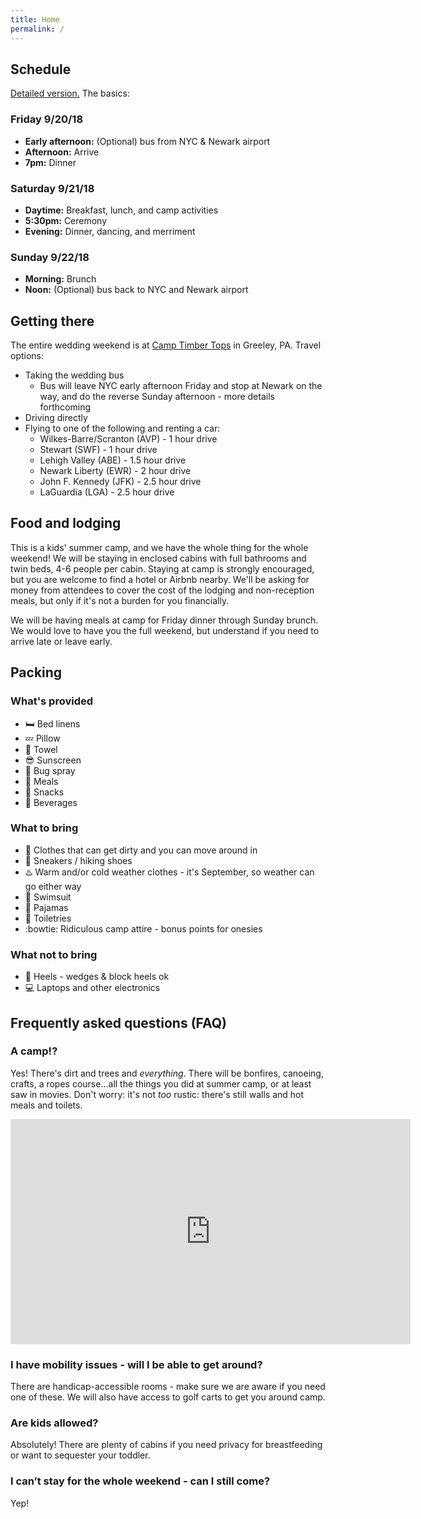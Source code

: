 ```yaml
---
title: Home
permalink: /
---
```


## Schedule

[Detailed version.](https://docs.google.com/spreadsheets/d/1K9dkzbGwUyas4RwjlyMeT2W_QGIkFWSuil9DN-9U4us/edit?usp=sharing) The basics:

### Friday 9/20/18

* **Early afternoon:** (Optional) bus from NYC & Newark airport
* **Afternoon:** Arrive
* **7pm:** Dinner

### Saturday 9/21/18

* **Daytime:** Breakfast, lunch, and camp activities
* **5:30pm:** Ceremony
* **Evening:** Dinner, dancing, and merriment

### Sunday 9/22/18

* **Morning:** Brunch
* **Noon:** (Optional) bus back to NYC and Newark airport

## Getting there

The entire wedding weekend is at [Camp Timber Tops](https://goo.gl/maps/y4kaPXRxMxT2) in Greeley, PA. Travel options:

* Taking the wedding bus
    * Bus will leave NYC early afternoon Friday and stop at Newark on the way, and do the reverse Sunday afternoon - more details forthcoming
* Driving directly
* Flying to one of the following and renting a car:
    * Wilkes-Barre/Scranton (AVP) - 1 hour drive
    * Stewart (SWF) - 1 hour drive
    * Lehigh Valley (ABE) - 1.5 hour drive
    * Newark Liberty (EWR) - 2 hour drive
    * John F. Kennedy (JFK) - 2.5 hour drive
    * LaGuardia (LGA) - 2.5 hour drive

## Food and lodging

This is a kids' summer camp, and we have the whole thing for the whole weekend! We will be staying in enclosed cabins with full bathrooms and twin beds, 4-6 people per cabin. Staying at camp is strongly encouraged, but you are welcome to find a hotel or Airbnb nearby. We'll be asking for money from attendees to cover the cost of the lodging and non-reception meals, but only if it's not a burden for you financially.

We will be having meals at camp for Friday dinner through Sunday brunch. We would love to have you the full weekend, but understand if you need to arrive late or leave early.

## Packing

### What's provided

* :bed: Bed linens
* :zzz: Pillow
* :shower: Towel
* :sunglasses: Sunscreen
* :bug: Bug spray
* :fork_and_knife: Meals
* :doughnut: Snacks
* :tropical_drink: Beverages

### What to bring

* :running: Clothes that can get dirty and you can move around in
* :shoe: Sneakers / hiking shoes
* :hotsprings: Warm and/or cold weather clothes - it's September, so weather can go either way
* :bikini: Swimsuit
* :bear: Pajamas
* :potable_water: Toiletries
* :bowtie: Ridiculous camp attire - bonus points for onesies

### What not to bring

* :high_heel: Heels - wedges & block heels ok
* :computer: Laptops and other electronics

## Frequently asked questions (FAQ)

### A camp!?

Yes! There's dirt and trees and _everything_. There will be bonfires, canoeing, crafts, a ropes course...all the things you did at summer camp, or at least saw in movies. Don't worry: it's not _too_ rustic: there's still walls and hot meals and toilets.

<iframe class="video" type="text/html" width="640" height="360" src="https://www.youtube.com/embed/yz6gtTrzZzA"
      frameborder="0"></iframe>

### I have mobility issues - will I be able to get around?

There are handicap-accessible rooms - make sure we are aware if you need one of these. We will also have access to golf carts to get you around camp.

### Are kids allowed?

Absolutely! There are plenty of cabins if you need privacy for breastfeeding or want to sequester your toddler.

### I can’t stay for the whole weekend - can I still come?

Yep!
